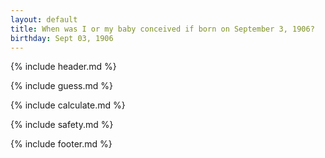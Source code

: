 ```yaml
---
layout: default
title: When was I or my baby conceived if born on September 3, 1906?
birthday: Sept 03, 1906
---
```


{% include header.md %}

{% include guess.md %}

{% include calculate.md %}

{% include safety.md %}

{% include footer.md %}



